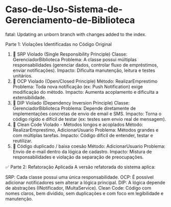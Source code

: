# Caso-de-Uso-Sistema-de-Gerenciamento-de-Biblioteca
fatal: Updating an unborn branch with changes added to the index.

 Parte 1: Violações Identificadas no Código Original
1. 📛 SRP Violado (Single Responsibility Principle)
Classe: GerenciadorBiblioteca
Problema: A classe possui múltiplas responsabilidades (gerenciar dados, controlar fluxo de empréstimos, enviar notificações).
Impacto: Dificulta manutenção, leitura e testes unitários.
2. 📛 OCP Violado (Open/Closed Principle)
Método: RealizarEmprestimo
Problema: Toda nova notificação (ex: Push Notification) exige modificação do método.
Impacto: Aumenta acoplamento e dificulta a extensibilidade.
3. 📛 DIP Violado (Dependency Inversion Principle)
Classe: GerenciadorBiblioteca
Problema: Depende diretamente de implementações concretas de envio de email e SMS.
Impacto: Torna o código rígido e difícil de testar (ex: testes sem envio real de mensagem).
4. 📛 Clean Code Violado - Métodos longos e acoplados
Método: RealizarEmprestimo, AdicionarUsuario
Problema: Métodos grandes e com múltiplas tarefas.
Impacto: Código difícil de entender, testar e reutilizar.
5. 📛 Código duplicado / baixa coesão
Método: AdicionarUsuario
Problema: Envio de e-mail dentro da lógica de cadastro.
Impacto: Mistura de responsabilidades e violação da separação de preocupações.


✅ Parte 2: Refatoração Aplicada
A versão refatorada do sistema aplica:

SRP: Cada classe possui uma única responsabilidade.
OCP: É possível adicionar notificadores sem alterar a lógica principal.
DIP: A lógica depende de abstrações (INotificador, IMultaService).
Clean Code: Código com nomes claros, bem dividido, sem duplicações e com foco em legibilidade e manutenção.

